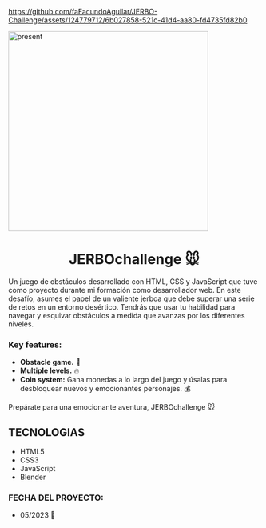 https://github.com/faFacundoAguilar/JERBO-Challenge/assets/124779712/6b027858-521c-41d4-aa80-fd4735fd82b0

<img src="https://github.com/user-attachments/assets/e50e28e2-9e6a-4f71-8d00-6868d5424085" alt="present" width="400" hight="400" position="center"/>

<h1 align="center">JERBOchallenge 🐭</h1>
Un juego de obstáculos desarrollado con HTML, CSS y JavaScript que tuve como proyecto durante mi formación como desarrollador web. En este desafío, asumes el papel de un valiente jerboa que debe superar una serie de retos en un entorno desértico. Tendrás que usar tu habilidad para navegar y esquivar obstáculos a medida que avanzas por los diferentes niveles.

### Key features:
- **Obstacle game.** 🚀
- **Multiple levels.** 🔥
- **Coin system:** Gana monedas a lo largo del juego y úsalas para desbloquear nuevos y emocionantes personajes. 💰

Prepárate para una emocionante aventura, JERBOchallenge 🐭
## TECNOLOGIAS
- HTML5
- CSS3
- JavaScript
- Blender

### FECHA DEL PROYECTO:
- 05/2023 📅
